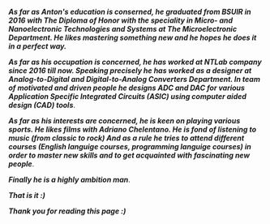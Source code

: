   **_As far as Anton's education is conserned, he graduated from BSUIR in 2016 with The Diploma of Honor with the speciality in Micro- and Nanoelectronic Technologies and Systems at The Microelectronic Department. He likes mastering something new and he hopes he does it in a perfect way._**
  
  **_As far as his occupation is concerned, he has worked at NTLab company since 2016 till now. Speaking precisely he has worked as a designer at Analog-to-Digital and Digital-to-Analog Converters Department. In team of motivated and driven people he designs ADC and DAC for various Application Specific Integrated Circuits (ASIC) using computer aided design (CAD) tools_**.
  
  **_As far as his interests are concerned, he is keen on playing various sports. He likes films with Adriano Chelentano. He is fond of listening to music (from classic to rock) And as a rule he tries to attend different courses (English languige courses, programming languige courses) in order to master new skills and to get acquainted with fascinating new people_**. 
  
  **_Finally he is a highly ambition man_**.
  
  **_That is it :)_**
  
  **_Thank you for reading this page :)_**
